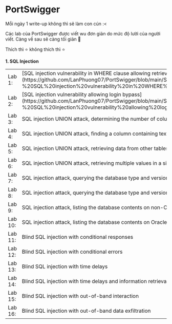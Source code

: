 # PortSwigger
Mỗi ngày 1 write-up không thì sẽ làm con cún :&lt;

Các lab của PortSwigger được viết wu đơn giản do mức độ lười của người viết. Càng về sau sẽ càng tối giản 🥰

Thích thì ⭐ không thích thì ⭐

**1. SQL Injection**
<table>
	<tr>
		<td>Lab 1: </td>
		<td>[SQL injection vulnerability in WHERE clause allowing retrieval of hidden data](https://github.com/LanPhuong07/PortSwigger/blob/main/SQL%20Injection/Lab%201%20-%20SQL%20injection%20vulnerability%20in%20WHERE%20clause%20allowing%20retrieval%20ofhidden%20data.md))</td>
	</tr>
	<tr>
		<td>Lab 2: </td>
		<td>[SQL injection vulnerability allowing login bypass](https://github.com/LanPhuong07/PortSwigger/blob/main/SQL%20Injection/Lab%202%20-%20SQL%20injection%20vulnerability%20allowing%20login%20bypass.md)</td>
	</tr>
	<tr>
		<td>Lab 3: </td>
		<td>SQL injection UNION attack, determining the number of columns returned by the query</td>
	</tr>
	<tr>
		<td>Lab 4: </td>
		<td>SQL injection UNION attack, finding a column containing text</td>
	</tr>
	<tr>
		<td>Lab 5: </td>
		<td>SQL injection UNION attack, retrieving data from other tables</td>
	</tr>
	<tr>
		<td>Lab 6: </td>
		<td>SQL injection UNION attack, retrieving multiple values in a single column</td>
	</tr>
	<tr>
		<td>Lab 7: </td>
		<td>SQL injection attack, querying the database type and version on Oracle</td>
	</tr>
	<tr>
		<td>Lab 8: </td>
		<td>SQL injection attack, querying the database type and version on MySQL and Microsoft</td>
	</tr>
	<tr>
		<td>Lab 9: </td>
		<td>SQL injection attack, listing the database contents on non-Oracle databases</td>
	</tr>
	<tr>
		<td>Lab 10: </td>
		<td>SQL injection attack, listing the database contents on Oracle</td>
	</tr>
	<tr>
		<td>Lab 11: </td>
		<td>Blind SQL injection with conditional responses</td>
	</tr>
	<tr>
		<td>Lab 12: </td>
		<td>Blind SQL injection with conditional errors</td>
	</tr>
	<tr>
		<td>Lab 13: </td>
		<td>Blind SQL injection with time delays</td>
	</tr>
	<tr>
		<td>Lab 14: </td>
		<td>Blind SQL injection with time delays and information retrieval</td>
	</tr>
		<tr>
		<td>Lab 15: </td>
		<td>Blind SQL injection with out-of-band interaction</td>
	</tr>
	<tr>
		<td>Lab 16: </td>
		<td>Blind SQL injection with out-of-band data exfiltration</td>
	</tr>
</table>